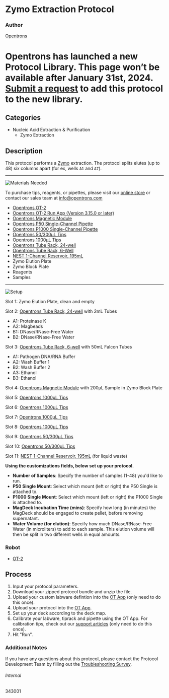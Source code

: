 # Zymo Extraction Protocol

### Author
[Opentrons](https://opentrons.com/)


# Opentrons has launched a new Protocol Library. This page won’t be available after January 31st, 2024. [Submit a request](https://docs.google.com/forms/d/e/1FAIpQLSdYYp9QCKow4nn0KlCVsMS3HX0eJ0N9O7-erajKvcpT0lWbSg/viewform) to add this protocol to the new library.

## Categories
* Nucleic Acid Extraction & Purification
	* Zymo Extraction


## Description
This protocol performs a [Zymo](https://www.zymoresearch.com/) extraction. The protocol splits elutes (up to 48) six columns apart (for ex, wells `A1` and `A7`).


---
![Materials Needed](https://s3.amazonaws.com/opentrons-protocol-library-website/custom-README-images/001-General+Headings/materials.png)

To purchase tips, reagents, or pipettes, please visit our [online store](https://shop.opentrons.com/) or contact our sales team at [info@opentrons.com](mailto:info@opentrons.com)

* [Opentrons OT-2](https://shop.opentrons.com/collections/ot-2-robot/products/ot-2)
* [Opentrons OT-2 Run App (Version 3.15.0 or later)](https://opentrons.com/ot-app/)
* [Opentrons Magnetic Module](https://shop.opentrons.com/collections/hardware-modules/products/magdeck)
* [Opentrons P50 Single-Channel Pipette](https://shop.opentrons.com/collections/ot-2-pipettes)
* [Opentrons P1000 Single-Channel Pipette](https://shop.opentrons.com/collections/ot-2-pipettes)
* [Opentrons 50/300µL Tips](https://shop.opentrons.com/collections/opentrons-tips/products/opentrons-300ul-tips)
* [Opentrons 1000µL Tips](https://shop.opentrons.com/collections/opentrons-tips/products/opentrons-1000ul-tips)
* [Opentrons Tube Rack, 24-well](https://shop.opentrons.com/collections/verified-labware/products/tube-rack-set-1)
* [Opentrons Tube Rack, 6-Well](https://shop.opentrons.com/collections/verified-labware/products/tube-rack-set-1)
* [NEST 1-Channel Reservoir, 195mL](https://labware.opentrons.com/nest_1_reservoir_195ml?category=reservoir)
* Zymo Elution Plate
* Zymo Block Plate
* Reagents
* Samples


---
![Setup](https://s3.amazonaws.com/opentrons-protocol-library-website/custom-README-images/001-General+Headings/Setup.png)

Slot 1: Zymo Elution Plate, clean and empty

Slot 2: [Opentrons Tube Rack, 24-well](https://shop.opentrons.com/collections/verified-labware/products/tube-rack-set-1) with 2mL Tubes
* A1: Proteinase K
* A2: Magbeads
* B1: DNase/RNase-Free Water
* B2: DNase/RNase-Free Water

Slot 3: [Opentrons Tube Rack, 6-well](https://shop.opentrons.com/collections/verified-labware/products/tube-rack-set-1) with 50mL Falcon Tubes
* A1: Pathogen DNA/RNA Buffer
* A2: Wash Buffer 1
* B2: Wash Buffer 2
* A3: Ethanol
* B3: Ethanol

Slot 4: [Opentrons Magnetic Module](https://shop.opentrons.com/collections/hardware-modules/products/magdeck) with 200µL Sample in Zymo Block Plate

Slot 5: [Opentrons 1000µL Tips](https://shop.opentrons.com/collections/opentrons-tips/products/opentrons-1000ul-tips)

Slot 6: [Opentrons 1000µL Tips](https://shop.opentrons.com/collections/opentrons-tips/products/opentrons-1000ul-tips)

Slot 7: [Opentrons 1000µL Tips](https://shop.opentrons.com/collections/opentrons-tips/products/opentrons-1000ul-tips)

Slot 8: [Opentrons 1000µL Tips](https://shop.opentrons.com/collections/opentrons-tips/products/opentrons-1000ul-tips)

Slot 9: [Opentrons 50/300µL Tips](https://shop.opentrons.com/collections/opentrons-tips/products/opentrons-300ul-tips)

Slot 10: [Opentrons 50/300µL Tips](https://shop.opentrons.com/collections/opentrons-tips/products/opentrons-300ul-tips)

Slot 11: [NEST 1-Channel Reservoir, 195mL](https://labware.opentrons.com/nest_1_reservoir_195ml?category=reservoir) (for liquid waste)




**Using the customizations fields, below set up your protocol.**
* **Number of Samples**: Specify the number of samples (1-48) you'd like to run.
* **P50 Single Mount**: Select which mount (left or right) the P50 Single is attached to.
* **P1000 Single Mount**: Select which mount (left or right) the P1000 Single is attached to.
* **MagDeck Incubation Time (mins)**: Specify how long (in minutes) the MagDeck should be engaged to create pellet, before removing supernatant.
* **Water Volume (for elution)**: Specify how much DNase/RNase-Free Water (in microliters) to add to each sample. This elution volume will then be split in two different wells in equal amounts.



### Robot
* [OT-2](https://opentrons.com/ot-2)

## Process

1. Input your protocol parameters.
2. Download your zipped protocol bundle and unzip the file.
3. Upload your custom labware defintion into the [OT App](https://opentrons.com/ot-app) (only need to do this once).
4. Upload your protocol into the [OT App](https://opentrons.com/ot-app).
5. Set up your deck according to the deck map.
6. Calibrate your labware, tiprack and pipette using the OT App. For calibration tips, check out our [support articles](https://support.opentrons.com/en/collections/1559720-guide-for-getting-started-with-the-ot-2) (only need to do this once).
7. Hit "Run".

### Additional Notes
If you have any questions about this protocol, please contact the Protocol Development Team by filling out the [Troubleshooting Survey](https://protocol-troubleshooting.paperform.co/).

###### Internal
343001
